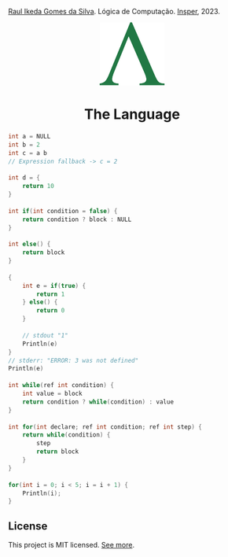 [Raul Ikeda Gomes da Silva](http://lattes.cnpq.br/5935139039430914). Lógica de Computação. [Insper](https://github.com/Insper), 2023.

<p align="center">
    <img src="assets/image/logo.svg" alt="logo" height="128" />
</p>
<h1 align="center">
    The Language
</h1>

```c
int a = NULL
int b = 2
int c = a b
// Expression fallback -> c = 2

int d = {
    return 10
}

int if(int condition = false) {
    return condition ? block : NULL
}

int else() {
    return block
}

{
    int e = if(true) {
        return 1
    } else() {
        return 0
    }

    // stdout "1"
    Println(e)
}
// stderr: "ERROR: 3 was not defined"
Println(e)

int while(ref int condition) {
    int value = block
    return condition ? while(condition) : value
}

int for(int declare; ref int condition; ref int step) {
    return while(condition) {
        step
        return block
    }
}

for(int i = 0; i < 5; i = i + 1) {
    Println(i);
}
```

## License

This project is MIT licensed. [See more](LICENSE).
